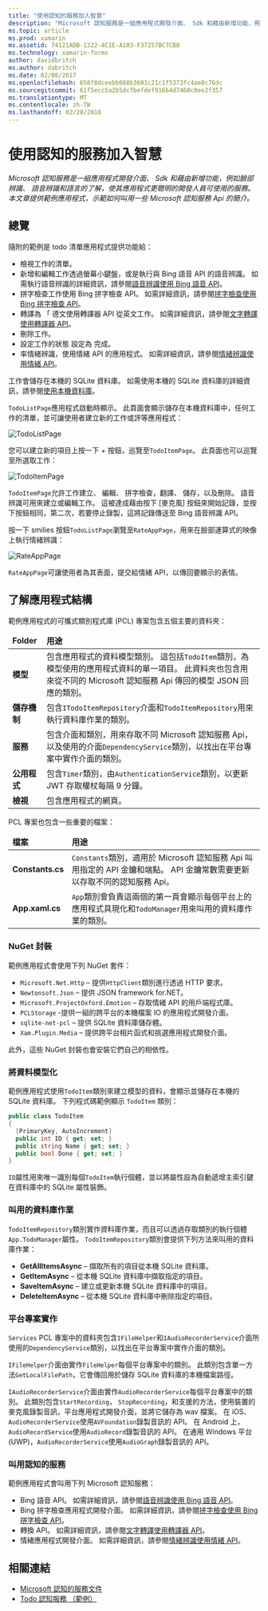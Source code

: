 ```yaml
---
title: "使用認知的服務加入智慧"
description: "Microsoft 認知服務是一組應用程式開發介面、 Sdk 和藉由新增功能，例如臉部辨識、 語音辨識和語言的了解，使其應用程式更聰明的開發人員可使用的服務。 本文章提供範例應用程式，示範如何叫用一些 Microsoft 認知服務 Api 的簡介。"
ms.topic: article
ms.prod: xamarin
ms.assetid: 74121ADB-1322-4C1E-A103-F37257BC7CB0
ms.technology: xamarin-forms
author: davidbritch
ms.author: dabritch
ms.date: 02/08/2017
ms.openlocfilehash: 650f8dceebb088b3601c21c1f5373fc4ae8c76dc
ms.sourcegitcommit: 61f5ecc5a2b5dcfbefdef91664d7460c0ee2f357
ms.translationtype: MT
ms.contentlocale: zh-TW
ms.lasthandoff: 02/28/2018
---
```

# <a name="adding-intelligence-with-cognitive-services"></a>使用認知的服務加入智慧

_Microsoft 認知服務是一組應用程式開發介面、 Sdk 和藉由新增功能，例如臉部辨識、 語音辨識和語言的了解，使其應用程式更聰明的開發人員可使用的服務。本文章提供範例應用程式，示範如何叫用一些 Microsoft 認知服務 Api 的簡介。_

## <a name="overview"></a>總覽

隨附的範例是 todo 清單應用程式提供功能給：

- 檢視工作的清單。
- 新增和編輯工作透過螢幕小鍵盤，或是執行與 Bing 語音 API 的語音辨識。 如需執行語音辨識的詳細資訊，請參閱[語音辨識使用 Bing 語音 API](speech-recognition.md)。
- 拼字檢查工作使用 Bing 拼字檢查 API。 如需詳細資訊，請參閱[拼字檢查使用 Bing 拼字檢查 API](spell-check.md)。
- 轉譯為 「 德文使用轉譯器 API 從英文工作。 如需詳細資訊，請參閱[文字轉譯使用轉譯器 API](text-translation.md)。
- 刪除工作。
- 設定工作的狀態 設定為 完成。
- 率情緒辨識，使用情緒 API 的應用程式。 如需詳細資訊，請參閱[情緒辨識使用情緒 API](emotion-recognition.md)。

工作會儲存在本機的 SQLite 資料庫。 如需使用本機的 SQLite 資料庫的詳細資訊，請參閱[使用本機資料庫](~/xamarin-forms/app-fundamentals/databases.md)。

`TodoListPage`應用程式啟動時顯示。 此頁面會顯示儲存在本機資料庫中，任何工作的清單，並可讓使用者建立新的工作或評等應用程式：

![](images/sample-application-1.png "TodoListPage")

您可以建立新的項目上按一下 *+* 按鈕，巡覽至`TodoItemPage`。 此頁面也可以巡覽至所選取工作：

![](images/sample-application-2.png "TodoItemPage")

`TodoItemPage`允許工作建立、 編輯、 拼字檢查，翻譯、 儲存，以及刪除。 語音辨識可用來建立或編輯工作。 這被達成藉由按下 [麥克風] 按鈕來開始記錄，並按下按鈕相同，第二次，若要停止錄製，這將記錄傳送至 Bing 語音辨識 API。

按一下 smilies 按鈕`TodoListPage`瀏覽至`RateAppPage`，用來在臉部運算式的映像上執行情緒辨識：

![](images/sample-application-3.png "RateAppPage")

`RateAppPage`可讓使用者為其表面，提交給情緒 API，以傳回要顯示的表情。

## <a name="understanding-the-application-anatomy"></a>了解應用程式結構

範例應用程式的可攜式類別程式庫 (PCL) 專案包含五個主要的資料夾：

<table>
    <thead>
        <tr><td><strong>Folder</strong></td><td><strong>用途</strong></td></tr>
    </thead>
    <tbody>
        <tr>
            <td><strong>模型</strong></td>
            <td>包含應用程式的資料模型類別。 這包括<code>TodoItem</code>類別，為模型使用的應用程式資料的單一項目。 此資料夾也包含用來從不同的 Microsoft 認知服務 Api 傳回的模型 JSON 回應的類別。</td>
        </tr>
        <tr>
            <td><strong>儲存機制</strong></td>
                        <td>包含<code>ITodoItemRepository</code>介面和<code>TodoItemRepository</code>用來執行資料庫作業的類別。</td>
        </tr>
        <tr>
            <td><strong>服務</strong></td>
                        <td>包含介面和類別，用來存取不同 Microsoft 認知服務 Api，以及使用的介面<code>DependencyService</code>類別，以找出在平台專案中實作介面的類別。</td>
        </tr>
        <tr>
            <td><strong>公用程式</strong></td>
            <td>包含<code>Timer</code>類別，由<code>AuthenticationService</code>類別，以更新 JWT 存取權杖每隔 9 分鐘。</td>
        </tr>
        <tr>
            <td><strong>檢視</strong></td>
            <td>包含應用程式的網頁。</td>
        </tr>
    </tbody>
</table>

PCL 專案也包含一些重要的檔案：

<table>
    <thead>
      <tr><td><strong>檔案</strong></td><td><strong>用途</strong></td></tr>
    <thead>
    <tbody>
        <tr>
            <td><strong>Constants.cs</strong></td>
            <td><code>Constants</code>類別，適用於 Microsoft 認知服務 Api 叫用指定的 API 金鑰和端點。 API 金鑰常數需要更新以存取不同的認知服務 Api。
        </tr>
        <tr>
          <td><strong>App.xaml.cs</strong></td>
          <td><code>App</code>類別會負責這兩個的第一頁會顯示每個平台上的應用程式具現化和<code>TodoManager</code>用來叫用的資料庫作業的類別。</td>
        </tr>
    </tbody>
</table>

### <a name="nuget-packages"></a>NuGet 封裝

範例應用程式會使用下列 NuGet 套件：

- `Microsoft.Net.Http` – 提供`HttpClient`類別進行透過 HTTP 要求。
- `Newtonsoft.Json` – 提供 JSON framework for.NET。
- `Microsoft.ProjectOxford.Emotion` – 存取情緒 API 的用戶端程式庫。
- `PCLStorage` -提供一組的跨平台的本機檔案 IO 的應用程式開發介面。
- `sqlite-net-pcl` – 提供 SQLite 資料庫儲存體。
- `Xam.Plugin.Media` – 提供跨平台相片函式和挑選應用程式開發介面。

此外，這些 NuGet 封裝也會安裝它們自己的相依性。

### <a name="modeling-the-data"></a>將資料模型化

範例應用程式使用`TodoItem`類別來建立模型的資料，會顯示並儲存在本機的 SQLite 資料庫。 下列程式碼範例顯示 `TodoItem` 類別：

```csharp
public class TodoItem
{
  [PrimaryKey, AutoIncrement]
  public int ID { get; set; }
  public string Name { get; set; }
  public bool Done { get; set; }
}
```

`ID`屬性用來唯一識別每個`TodoItem`執行個體，並以將屬性設為自動遞增主索引鍵在資料庫中的 SQLite 屬性裝飾。

### <a name="invoking-database-operations"></a>叫用的資料庫作業

`TodoItemRepository`類別實作資料庫作業，而且可以透過存取類別的執行個體`App.TodoManager`屬性。 `TodoItemRepository`類別會提供下列方法來叫用的資料庫作業：

- **GetAllItemsAsync** – 擷取所有的項目從本機 SQLite 資料庫。
- **GetItemAsync** – 從本機 SQLite 資料庫中擷取指定的項目。
- **SaveItemAsync** – 建立或更新本機 SQLite 資料庫中的項目。
- **DeleteItemAsync** – 從本機 SQLite 資料庫中刪除指定的項目。

### <a name="platform-project-implementations"></a>平台專案實作

`Services` PCL 專案中的資料夾包含`IFileHelper`和`IAudioRecorderService`介面所使用的`DependencyService`類別，以找出在平台專案中實作介面的類別。

`IFileHelper`介面由實作`FileHelper`每個平台專案中的類別。 此類別包含單一方法`GetLocalFilePath`，它會傳回用於儲存 SQLite 資料庫的本機檔案路徑。

`IAudioRecorderService`介面由實作`AudioRecorderService`每個平台專案中的類別。 此類別包含`StartRecording`， `StopRecording`，和支援的方法，使用裝置的麥克風錄製音訊，平台應用程式開發介面，並將它儲存為 wav 檔案。 在 iOS、`AudioRecorderService`使用`AVFoundation`錄製音訊的 API。 在 Android 上，`AudioRecordService`使用`AudioRecord`錄製音訊的 API。 在通用 Windows 平台 (UWP)，`AudioRecorderService`使用`AudioGraph`錄製音訊的 API。

### <a name="invoking-cognitive-services"></a>叫用認知的服務

範例應用程式會叫用下列 Microsoft 認知服務：

- Bing 語音 API。 如需詳細資訊，請參閱[語音辨識使用 Bing 語音 API](speech-recognition.md)。
- Bing 拼字檢查應用程式開發介面。 如需詳細資訊，請參閱[拼字檢查使用 Bing 拼字檢查 API](spell-check.md)。
- 轉換 API。 如需詳細資訊，請參閱[文字轉譯使用轉譯器 API](text-translation.md)。
- 情緒應用程式開發介面。 如需詳細資訊，請參閱[情緒辨識使用情緒 API](emotion-recognition.md)。


## <a name="related-links"></a>相關連結

- [Microsoft 認知的服務文件](https://www.microsoft.com/cognitive-services/documentation)
- [Todo 認知服務 （範例）](https://developer.xamarin.com/samples/xamarin-forms/WebServices/TodoCognitiveServices/)
